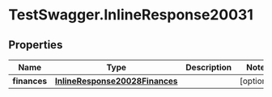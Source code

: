 # TestSwagger.InlineResponse20031

## Properties

Name | Type | Description | Notes
------------ | ------------- | ------------- | -------------
**finances** | [**InlineResponse20028Finances**](InlineResponse20028Finances.md) |  | [optional] 


